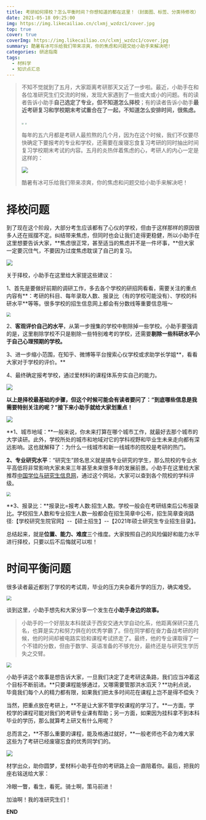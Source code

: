 ```yaml
---
title: 考研如何择校？怎么平衡时间？你想知道的都在这里！（封面图、标签、分类待修改）
date: 2021-05-18 09:25:00
img: https://img.likecailiao.cn/clxmj_wzdzc1/cover.jpg
top: true
cover: true
coverImg: https://img.likecailiao.cn/clxmj_wzdzc1/cover.jpg
summary: 酷暑有冰可乐给我们带来凉爽，你的焦虑和问题交给小助手来解决吧!
categories: 研途指南
tags:
  - 材料学
  - 知识点汇总
---
```


> 不知不觉就到了五月，大家距离考研那天又近了一步啦。最近，小助手在和各位准研究生们交流的时候，发现大家遇到了一些或大或小的问题。有的读者告诉小助手**自己选定了专业，但不知道怎么择校**；有的读者告诉小助手**最近考研复习和学校期末考试重合在了一起，不知道怎么安排时间，很焦虑。**
>
> <img src="https://img.likecailiao.cn/xzshelp/1.webp" style="zoom: 30%;" />
>
> <img src="https://img.likecailiao.cn/xzshelp/2.webp" style="zoom: 30%;" />
>
> 每年的五六月都是考研人最煎熬的几个月，因为在这个时候，我们不仅要尽快确定下要报考的专业和学校，还需要在废寝忘食复习考研的同时抽出时间复习学校期末考试的内容。五月的炎热伴着焦虑的心，考研人的内心一定是这样的：
>
> ![](https://img.likecailiao.cn/xzshelp/3.gif)
>
> 酷暑有冰可乐给我们带来凉爽，你的焦虑和问题交给小助手来解决吧！



# 择校问题

到了现在这个阶段，大部分考生应该都有了心仪的学校，但由于这样那样的原因很多人还在摇摆不定。纠结带来焦虑，但同时也会让我们走得更稳健，所以小助手在这里想要告诉大家，**焦虑很正常，甚至适当的焦虑并不是一件坏事，**但大家一定要沉住气，不要因为过度焦虑耽误了自己的复习。

![](https://img.likecailiao.cn/xzshelp/4.png)

关于择校，小助手在这里给大家提这些建议：

1、首先是要做好前期的调研工作，多去各个学校的研招网看看，需要关注的重点内容有**：考研的科目、每年录取人数、报录比（有的学校可能没有）、学校的科研水平**等等。很多学校的招生信息网上都会有分数线等重要信息哦～

<img src="https://img.likecailiao.cn/xzshelp/5.png" style="zoom: 67%;" />

2、**客观评价自己的水平**，从第一步搜集的学校中剔除掉一些学校。小助手要强调的是，这里剔除学校不只是剔除一些特别难考的学校，还需要**剔除一些科研水平小于自己心理预期的学校。**

3、进一步缩小范围，在知乎、微博等平台搜索心仪学校或求助学长学姐**，看看大家对于学校的评价。**

4、最终确定报考学校，通过爱材料的课程体系夯实自己的能力。

![](https://img.likecailiao.cn/xzshelp/6.webp)

**以上是择校最基础的步骤，但这个时候可能会有读者要问了：“到底哪些信息是我需要特别关注的呢？”接下来小助手就给大家划重点！**

![](https://img.likecailiao.cn/xzshelp/7.webp)

**1、城市地域：**一般来说，你未来打算在哪个城市工作，就最好去那个城市的大学读研。此外，学校所处的城市和地域对它的学科视野和毕业生未来走向都有深远影响。这也就解释了：为什么一线城市和新一线城市的院校是考研的热门。

**2、专业研究水平**：“研究生”顾名思义就是搞专业研究的学生，那么院校的专业水平高低将非常影响大家未来三年甚至未来很多年的发展前景。小助手在这里给大家推荐[中国学位与研究生信息网](http://www.cdgdc.edu.cn/)，通过这个网站，大家可以查到各个院校的学科评级。

<img src="https://img.likecailiao.cn/xzshelp/8.png" style="zoom: 67%;" />

**3、报录比：**报录比=报考人数:招生人数。学校一般会在考研结束后公布报录比。学校招生人数和专业招生人数一般都会在招生简章中公布，招生简章查询路径:【学校研究生院官网】--【硕士招生】--【2021年硕士研究生专业招生目录】。

总结起来，就是**位置、能力、难度**三个维度。大家按照自己的风险偏好和能力水平进行择校，只要以后不后悔就可以啦！



# 时间平衡问题

很多读者最近都到了学校的考试周，毕业的压力夹杂着升学的压力，确实难受。

<img src="https://img.likecailiao.cn/xzshelp/9.jpg" style="zoom: 80%;" />

谈到这里，小助手想先和大家分享一个发生在**小助手身边的故事。**

> 小助手的一个好朋友本科就读于西安交通大学自动化系，他距离保研只差几名，也算是实力和努力俱在的优秀学霸了。但在同学都在奋力备战考研的时候，他的时间却被电路实验和课程考试挤走了。最终，他的专业课取得了一个不错的分数，但由于数学、英语准备的不够充分，最终还是与研究生学历失之交臂。

<img src="https://img.likecailiao.cn/xzshelp/10.png" style="zoom: 80%;" />

小助手讲这个故事是想告诉大家，一旦我们决定了走考研这条路，我们应当冲着这个目标不断前进。**只要课程能够通过，又哪需要管那洪水滔天？**功利点说，毕竟我们每个人的精力都有限，如果我们把太多时间花在课程上岂不是得不偿失？

当然，把重点放在考研上，**不是让大家不管学校课程的学习了。**一方面，学校学的课程可能对我们的考研专业课有帮助；另一方面，如果因为挂科拿不到本科毕业的学历，那么就算考上研又有什么用呢？

总而言之，**不那么重要的课程，能及格通过就好，**一般老师也不会为难大家这些为了考研已经废寝忘食的优秀同学们的。

![](https://img.likecailiao.cn/xzshelp/11.png)

材学出众，助你圆梦，爱材料小助手在你的考研路上会一直陪着你。最后，把我的座右铭送给大家：

冷眼一瞥，看生，看死。骑士啊，策马前进！

加油啊！我的准研究生们！

**END**

